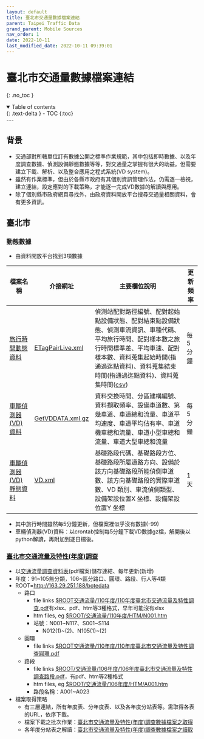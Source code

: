 ```yaml
---
layout: default
title: 臺北市交通量數據檔案連結
parent: Taipei Traffic Data
grand_parent: Mobile Sources
nav_order: 1
date: 2022-10-11
last_modified_date: 2022-10-11 09:39:01
---
```


# 臺北市交通量數據檔案連結
{: .no_toc }

<details open markdown="block">
  <summary>
    Table of contents
  </summary>
  {: .text-delta }
- TOC
{:toc}
</details>
---

## 背景
- 交通部對所轄單位訂有數據公開之標準作業規範，其中包括即時數據、以及年度調查數據、偵測設備靜態數據等等，對交通量之掌握有很大的助益。但需要建立下載、解析、以及整合應用之程式系統(VD system)。
- 雖然有作業標準，但由於各縣市政府有其個別資訊管理作法，仍需逐一檢視，建立連結，設定應對的下載策略，才能逐一完成VD數據的解讀與應用。
- 除了個別縣市政府網頁尋找外，由政府資料開放平台搜尋交通量相關資料，會有更多資訊。

## 臺北市
### 動態數據
- 由資料開放平台找到3項數據

檔案名稱|介接網址|主要欄位說明|更新頻率
-|-|-|-
[旅行時間動態資料](https://data.gov.tw/dataset/135753)|[ETagPairLive.xml](https://tcgbusfs.blob.core.windows.net/blobtisv/ETagPairLive.xml)|偵測站配對路徑編號、配對起始點設備狀態、配對結束點設備狀態、偵測車流資訊、車種代碼、平均旅行時間、配對樣本數之旅行時間標準差、平均車速、配對樣本數、資料蒐集起始時間(指通過迄點資料)、資料蒐集結束時間(指通過迄點資料)、資料蒐集時間([csv](https://data.taipei/api/dataset/6ccdeddb-c66a-4cf5-8742-46c322f01b3b/resource/1eecf5ff-4ab8-4c1f-8abe-4e3d404979e3/download))|每5分鐘
[車輛偵測器(VD)資料](https://data.gov.tw/dataset/128709)|[GetVDDATA.xml.gz](https://tcgbusfs.blob.core.windows.net/blobtisv/GetVDDATA.xml.gz)|資料交換時間、分區建構編號、資料擷取頻率、設備車道數、第幾車道、車道總和流量、車道平均速度、車道平均佔有率、車道機車總和流量、車道小型車總和流量、車道大型車總和流量|每5分鐘
[車輛偵測器(VD)靜態資料](https://data.gov.tw/dataset/135705)|[VD.xml](https://tcgbusfs.blob.core.windows.net/blobtisv/VD.xml)|基礎路段代碼、基礎路段方位、基礎路段所屬道路方向、設備於該方向基礎路段所能偵側車道數、該方向基礎路段的實際車道數、VD 類別、車流偵側類型、設備架設位置X 坐標、設備架設位置Y 坐標|1天

- 其中旅行時間雖然每5分鐘更新，但檔案裡似乎沒有數據(-99)
- 車輛偵測器(VD)資料：以crontab控制每5分鐘下載VD數據gz檔，解開後以python解讀，再附加到逐日檔後。

### [臺北市交通流量及特性(年度)調查](https://data.gov.tw/dataset/128230)
- 以[交通流量調查資料表](https://www-ws.gov.taipei/001/Upload/456/relfile/0/30323/e53942d0-226c-4ca5-ba43-900b75f2189b.pdf)(pdf檔案)儲存連結、每年更新(新增)
- 年度：91~105無分類，106~區分路口、圓環、路段、行人等4類
- ROOT=http://163.29.251.188/botedata
  - 路口
    - file links [$ROOT交通流量/110年度/110年度臺北市交通流量及特性調查.pdf](http://163.29.251.188/botedata/交通流量/110年度/110年度臺北市交通流量及特性調查.pdf)有xlsx、pdf、htm等3種格式，早年可能沒有xlsx
    - htm files, eg [$ROOT/交通流量/110年度/HTM/N001.htm](http://163.29.251.188/botedata/交通流量/110年度/HTM/N001.htm)
    - 站號：N001~N117、S001~S114
      - N012(1)~(2)、N105(1)~(2)
  - 圓環
    - file links [$ROOT交通流量/110年度/110年度臺北市交通流量及特性調查圓環.pdf](http://163.29.251.188/botedata/交通流量/110年度/110年度臺北市交通流量及特性調查圓環.pdf)
  - 路段  
    - file links [$ROOT/交通流量/106年度/106年度臺北市交通流量及特性調查路段.pdf](http://163.29.251.188/botedata/交通流量/106年度/106年度臺北市交通流量及特性調查路段.pdf)，有pdf、htm等2種格式
    - htm files, eg [$ROOT/交通流量/106年度/HTM/A001.htm](http://163.29.251.188/botedata/交通流量/106年度/HTM/A001.htm)
    - 路段名稱：A001~A023
- 檔案取得策略
  - 有三層連結，所有年度表、分年度表、以及各年度分站表等。需取得各表的URL，依序下載。
  - 檔案下載之批次作業：[臺北市交通流量及特性(年度)調查數據檔案之取得](https://sinotec2.github.io/FAQ/2022/10/13/get_sheet.html)
  - 各年度分站表之解讀：[臺北市交通流量及特性(年度)調查數據檔案之讀取](https://sinotec2.github.io/FAQ/2022/10/13/rd_sht3.html)
